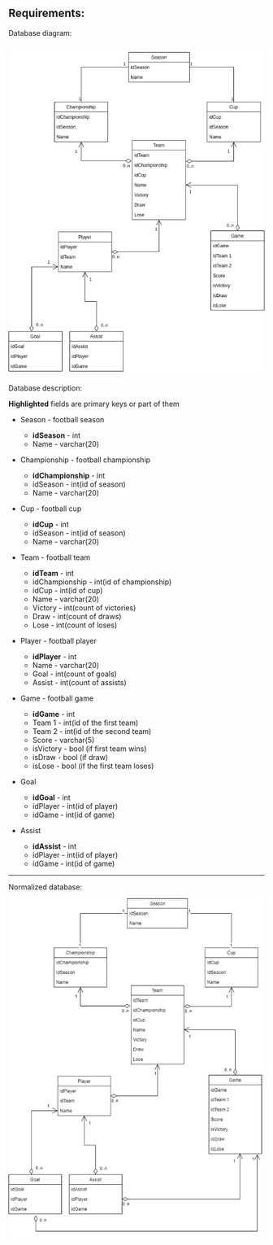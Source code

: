 ## Requirements:
<!-- 1. User roles:
   - default
   - moderator
   - admin
---
1. Default user:
   - authentification
   - read the information
2. Moderator:
   - edit and add all stats
3. Admin:
   - same as moderator and block user
--- -->
Database diagram:

![alt text](Pictures/diagram.jpg)
---
Database description:

**Highlighted** fields are primary keys or part of them

- Season - football season
   - **idSeason** - int
   - Name - varchar(20)

- Championship - football championship
   - **idChampionship** - int
   - idSeason - int(id of season)
   - Name - varchar(20)
 
 - Cup - football cup
   - **idCup** - int
   - idSeason - int(id of season)
   - Name - varchar(20)

- Team - football team
   - **idTeam** - int
   - idChampionship - int(id of championship)
   - idCup - int(id of cup)
   - Name - varchar(20)
   - Victory - int(count of victories)
   - Draw - int(count of draws)
   - Lose - int(count of loses)

- Player - football player
   - **idPlayer** - int
   - Name - varchar(20)
   - Goal - int(count of goals)
   - Assist - int(count of assists)
   

- Game - football game
   - **idGame** - int
   - Team 1 - int(id of the first team)
   - Team 2 - int(id of the second team)
   - Score - varchar(5)
   - isVictory - bool (if first team wins)
   - isDraw - bool (if draw)
   - isLose - bool (if the first team loses)

- Goal
   - **idGoal** - int
   - idPlayer - int(id of player)
   - idGame - int(id of game)

- Assist
   - **idAssist** - int
   - idPlayer - int(id of player)
   - idGame - int(id of game)

---
Normalized database:

![alt text](Pictures/diagram_norm.jpg)
